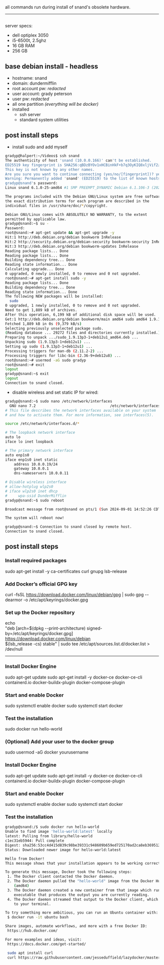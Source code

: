 all commands run during install of snand's obsolete hardware.

---
##
server specs:
- dell optiplex 3050
- i5-6500t, 2.5ghz
- 16 GB RAM
- 256 GB 

## base debian install - headless
- hostname: snand
- domain: dundermifflin
- root account pw: *redacted*
- user account: grady peterson
- user pw: *redacted*
- all one partition *(everything will be docker)*
- installed
  - ssh server
  - standard system utilities

## post install steps
- install sudo and add myself
```bash
gradyp@halpert:~/Videos$ ssh snand
The authenticity of host 'snand (10.0.0.166)' can't be established.
ED25519 key fingerprint is SHA256:qBDzBYOv1xHCBinHkF+b7q3OyKIQ8xljVif2zTNjwrM.
This key is not known by any other names.
Are you sure you want to continue connecting (yes/no/[fingerprint])? yes
Warning: Permanently added 'snand' (ED25519) to the list of known hosts.
gradyp@snand's password: 
Linux snand 6.1.0-25-amd64 #1 SMP PREEMPT_DYNAMIC Debian 6.1.106-3 (2024-08-26) x86_64

The programs included with the Debian GNU/Linux system are free software;
the exact distribution terms for each program are described in the
individual files in /usr/share/doc/*/copyright.

Debian GNU/Linux comes with ABSOLUTELY NO WARRANTY, to the extent
permitted by applicable law.
gradyp@snand:~$ su -
Password: 
root@snand:~# apt-get update && apt-get upgrade -y
Hit:1 http://deb.debian.org/debian bookworm InRelease
Hit:2 http://security.debian.org/debian-security bookworm-security InRelease
Hit:3 http://deb.debian.org/debian bookworm-updates InRelease
Reading package lists... Done
Reading package lists... Done
Building dependency tree... Done
Reading state information... Done
Calculating upgrade... Done
0 upgraded, 0 newly installed, 0 to remove and 0 not upgraded.
root@snand:~# apt-get install sudo -y
Reading package lists... Done
Building dependency tree... Done
Reading state information... Done
The following NEW packages will be installed:
  sudo
0 upgraded, 1 newly installed, 0 to remove and 0 not upgraded.
Need to get 1,889 kB of archives.
After this operation, 6,199 kB of additional disk space will be used.
Get:1 http://deb.debian.org/debian bookworm/main amd64 sudo amd64 1.9.13p3-1+deb12u1 [1,889 kB]
Fetched 1,889 kB in 0s (9,379 kB/s)
Selecting previously unselected package sudo.
(Reading database ... 29272 files and directories currently installed.)
Preparing to unpack .../sudo_1.9.13p3-1+deb12u1_amd64.deb ...
Unpacking sudo (1.9.13p3-1+deb12u1) ...
Setting up sudo (1.9.13p3-1+deb12u1) ...
Processing triggers for man-db (2.11.2-2) ...
Processing triggers for libc-bin (2.36-9+deb12u8) ...
root@snand:~# usermod -aG sudo gradyp
root@snand:~# exit
logout
gradyp@snand:~$ exit
logout
Connection to snand closed.
```
- disable wireless and set static IP for wired:
```bash
gradyp@snand:~$ sudo nano /etc/network/interfaces
  GNU nano 7.2                                  /etc/network/interfaces                                            
# This file describes the network interfaces available on your system
# and how to activate them. For more information, see interfaces(5).

source /etc/network/interfaces.d/*

# The loopback network interface
auto lo
iface lo inet loopback

# The primary network interface
auto enp1s0
iface enp1s0 inet static
    address 10.0.0.19/24
    gateway 10.0.0.1
    dns-nameservers 10.0.0.11

# Disable wireless interface
# allow-hotplug wlp2s0
# iface wlp2s0 inet dhcp
#     wpa-ssid DunderMifflin
gradyp@snand:~$ sudo reboot

Broadcast message from root@snand on pts/1 (Sun 2024-09-01 14:52:26 CDT):

The system will reboot now!

gradyp@snand:~$ Connection to snand closed by remote host.
Connection to snand closed.
```
## post install steps
### Install required packages
sudo apt-get install -y ca-certificates curl gnupg lsb-release
### Add Docker’s official GPG key
curl -fsSL https://download.docker.com/linux/debian/gpg | sudo gpg --dearmor -o /etc/apt/keyrings/docker.gpg
### Set up the Docker repository
echo \
  "deb [arch=$(dpkg --print-architecture) signed-by=/etc/apt/keyrings/docker.gpg] https://download.docker.com/linux/debian \
  $(lsb_release -cs) stable" | sudo tee /etc/apt/sources.list.d/docker.list > /dev/null


---



### Install Docker Engine
sudo apt-get update
sudo apt-get install -y docker-ce docker-ce-cli containerd.io docker-buildx-plugin docker-compose-plugin

### Start and enable Docker
sudo systemctl enable docker
sudo systemctl start docker

### Test the installation
sudo docker run hello-world

### (Optional) Add your user to the docker group
sudo usermod -aG docker yourusername

### Install Docker Engine
sudo apt-get update
sudo apt-get install -y docker-ce docker-ce-cli containerd.io docker-buildx-plugin docker-compose-plugin

### Start and enable Docker
sudo systemctl enable docker
sudo systemctl start docker

### Test the installation
```bash
gradyp@snand:/$ sudo docker run hello-world
Unable to find image 'hello-world:latest' locally
latest: Pulling from library/hello-world
c1ec31eb5944: Pull complete
Digest: sha256:53cc4d415d839c98be39331c948609b659ed725170ad2ca8eb36951288f81b75
Status: Downloaded newer image for hello-world:latest

Hello from Docker!
This message shows that your installation appears to be working correctly.

To generate this message, Docker took the following steps:
 1. The Docker client contacted the Docker daemon.
 2. The Docker daemon pulled the "hello-world" image from the Docker Hub.
    (amd64)
 3. The Docker daemon created a new container from that image which runs the
    executable that produces the output you are currently reading.
 4. The Docker daemon streamed that output to the Docker client, which sent it
    to your terminal.

To try something more ambitious, you can run an Ubuntu container with:
 $ docker run -it ubuntu bash

Share images, automate workflows, and more with a free Docker ID:
 https://hub.docker.com/

For more examples and ideas, visit:
 https://docs.docker.com/get-started/

 sudo apt install curl
 curl https://raw.githubusercontent.com/jesseduffield/lazydocker/master/scripts/install_update_linux.sh | bash
```

